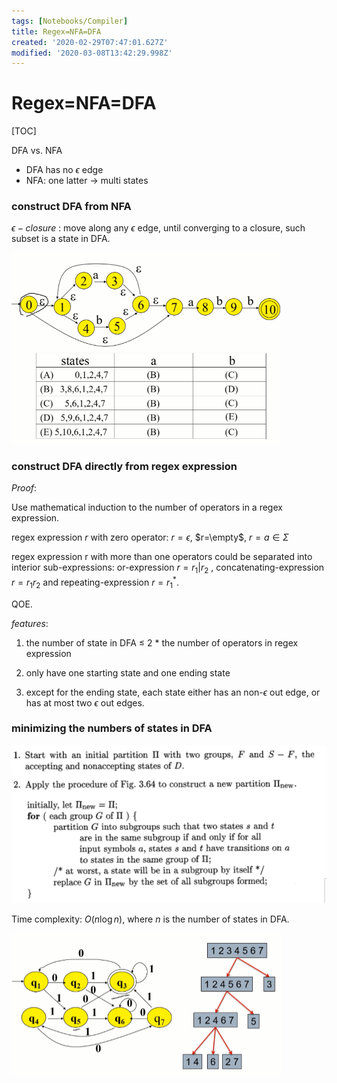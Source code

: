 ```yaml
---
tags: [Notebooks/Compiler]
title: Regex=NFA=DFA
created: '2020-02-29T07:47:01.627Z'
modified: '2020-03-08T13:42:29.998Z'
---
```


# Regex=NFA=DFA

[TOC]

DFA vs. NFA
- DFA has no $\epsilon$ edge
- NFA: one latter -> multi states


### construct DFA from NFA

$\epsilon-closure$ : move along any $\epsilon$ edge, until converging to a closure, such subset is a state in DFA.

<img src="./Regex=NFA=DFA.assets/image-20200308195707448.png" alt="image-20200308195707448" style="zoom:50%;" />

### construct DFA directly from regex expression

*Proof*:

Use mathematical induction to the number of operators in a regex expression.

regex expression $r$ with zero operator: $r=\epsilon$, $r=\empty$, $r=a \in \Sigma$

regex expression r with more than one operators could be separated into interior sub-expressions: or-expression $r= r_1 | r_2$ , concatenating-expression $r=r_1r_2$ and repeating-expression $r=r_1^*$.

QOE.

*features*:

1. the number of state in DFA $\leq$ 2 * the number of operators in regex expression

2. only have one starting state and one ending state

3. except for the ending state, each state either has an non-$\epsilon$ out edge, or has at most two $\epsilon$ out edges.

### minimizing the numbers of states in DFA

 <img src="./Regex=NFA=DFA.assets/image-20200308200612474.png" alt="image-20200308200612474" /> 

Time complexity: $O(n\log n)$, where $n$ is the number of states in DFA.

<img src="./Regex=NFA=DFA.assets/image-20200308200729538.png" alt="image-20200308200729538" style="zoom:50%;" />


